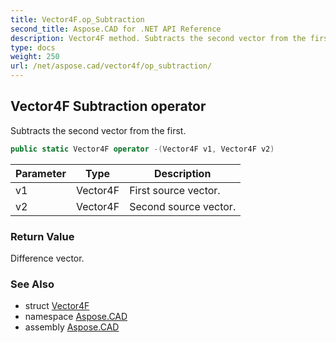 ```yaml
---
title: Vector4F.op_Subtraction
second_title: Aspose.CAD for .NET API Reference
description: Vector4F method. Subtracts the second vector from the first
type: docs
weight: 250
url: /net/aspose.cad/vector4f/op_subtraction/
---
```

## Vector4F Subtraction operator

Subtracts the second vector from the first.

```csharp
public static Vector4F operator -(Vector4F v1, Vector4F v2)
```

| Parameter | Type | Description |
| --- | --- | --- |
| v1 | Vector4F | First source vector. |
| v2 | Vector4F | Second source vector. |

### Return Value

Difference vector.

### See Also

* struct [Vector4F](../)
* namespace [Aspose.CAD](../../vector4f/)
* assembly [Aspose.CAD](../../../)


